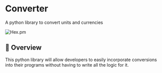 # Converter
A python library to convert units and currencies

![Hex.pm](https://img.shields.io/hexpm/l/apa?style=flat&color=brightgreen)

## 🔭 Overview
This python library will allow developers to easily incorporate conversions into their programs without having to write all the logic for it.
